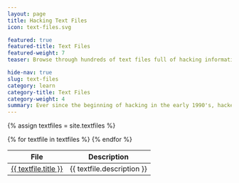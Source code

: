 ```yaml
---
layout: page
title: Hacking Text Files
icon: text-files.svg

featured: true
featured-title: Text Files
featured-weight: 7
teaser: Browse through hundreds of text files full of hacking information.

hide-nav: true
slug: text-files
category: learn
category-title: Text Files
category-weight: 4
summary: Ever since the beginning of hacking in the early 1990's, hackers were writing articles and documenting their findings. Because the internet wasn't invented yet and they didn't have blogs, they would write them using Microsoft Windows Notepad. When I read a hacking text file I find useful, I post it here.
---
```

{% assign textfiles = site.textfiles %}
<table class="pure-table">
  <thead>
    <tr>
      <th>File</th>
      <th>Description</th>
    </tr>
  </thead>
  <tbody>
  {% for textfile in textfiles %}
    <tr>
      <td><a class="no-barba" href="/assets/textfiles/{{ textfile.title }}">{{ textfile.title }}</a></td>
      <td>{{ textfile.description }}</td>
    </tr>
  {% endfor %}
  </tbody>
</table>
